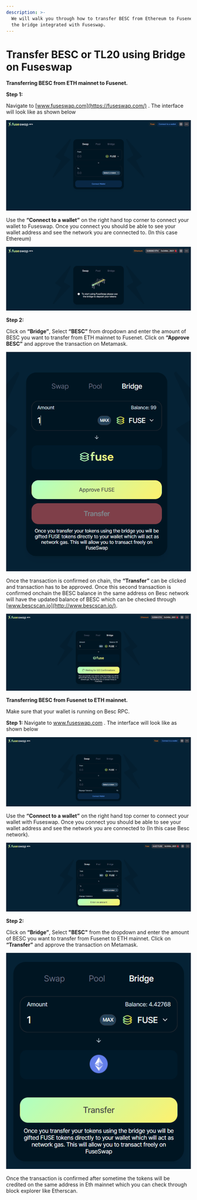 ```yaml
---
description: >-
  We will walk you through how to transfer BESC from Ethereum to Fusenet using
  the bridge integrated with Fuseswap.
---
```


# Transfer BESC or TL20 using Bridge on Fuseswap

**Transferring BESC from ETH mainnet to Fusenet.**

**Step 1:**

Navigate to [www.fuseswap.com](https://fuseswap.com/) . The interface will look like as shown below

![](../../.gitbook/assets/0%20%286%29.png)

Use the **“Connect to a wallet”** on the right hand top corner to connect your wallet to Fuseswap. Once you connect you should be able to see your wallet address and see the network you are connected to. \(In this case Ethereum\)

![](../../.gitbook/assets/1%20%289%29.png)

**Step 2:**

Click on **“Bridge”**, Select **“BESC”** from dropdown and enter the amount of BESC you want to transfer from ETH mainnet to Fusenet. Click on **“Approve BESC”** and approve the transaction on Metamask.

![](../../.gitbook/assets/2%20%289%29.png)

Once the transaction is confirmed on chain, the **“Transfer”** can be clicked and transaction has to be approved. Once this second transaction is confirmed onchain the BESC balance in the same address on Besc network will have the updated balance of BESC which can be checked through [www.bescscan.io](http://www.bescscan.io/). 

![](../../.gitbook/assets/3%20%288%29.png)

**Transferring BESC from Fusenet to ETH mainnet.**

Make sure that your wallet is running on Besc RPC.

**Step 1:** Navigate to www.fuseswap.com . The interface will look like as shown below

![](../../.gitbook/assets/4%20%289%29.png)

Use the **“Connect to a wallet”** on the right hand top corner to connect your wallet with Fuseswap. Once you connect you should be able to see your wallet address and see the network you are connected to \(In this case Besc network\).

![](../../.gitbook/assets/5%20%286%29.png)

**Step 2:**

Click on **“Bridge”**, Select **"BESC"** from the dropdown and enter the amount of BESC you want to transfer from Fusenet to ETH mainnet. Click on **“Transfer”** and approve the transaction on Metamask.

![](../../.gitbook/assets/6%20%287%29.png)

Once the transaction is confirmed after sometime the tokens will be credited on the same address in Eth mainnet which you can check through block explorer like Etherscan.

